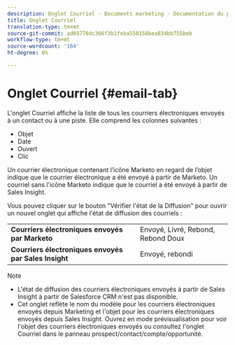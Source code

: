 ```yaml
---
description: Onglet Courriel - Documents marketing - Documentation du produit
title: Onglet Courriel
translation-type: tm+mt
source-git-commit: ad69776dc366f3b1feba550158bea834bb755beb
workflow-type: tm+mt
source-wordcount: '164'
ht-degree: 0%

---
```



# Onglet Courriel {#email-tab}

L&#39;onglet Courriel affiche la liste de tous les courriers électroniques envoyés à un contact ou à une piste. Elle comprend les colonnes suivantes :

* Objet
* Date
* Ouvert
* Clic

Un courrier électronique contenant l’icône Marketo en regard de l’objet indique que le courrier électronique a été envoyé à partir de Marketo. Un courriel sans l&#39;icône Marketo indique que le courriel a été envoyé à partir de Sales Insight.

Vous pouvez cliquer sur le bouton &quot;Vérifier l&#39;état de la Diffusion&quot; pour ouvrir un nouvel onglet qui affiche l&#39;état de diffusion des courriels :

<table> 
 <tbody>
  <tr>
   <td><strong>Courriers électroniques envoyés par Marketo</strong></td>
   <td>Envoyé, Livré, Rebond, Rebond Doux</td>
  </tr>
  <tr>
   <td><strong>Courriers électroniques envoyés par Sales Insight</strong></td>
   <td>Envoyé, rebondi</td>
  </tr>
 </tbody>
</table>

>[!NOTE]
>
>* L&#39;état de diffusion des courriers électroniques envoyés à partir de Sales Insight à partir de Salesforce CRM n&#39;est pas disponible.
>* Cet onglet reflète le nom du modèle pour les courriers électroniques envoyés depuis Marketing et l&#39;objet pour les courriers électroniques envoyés depuis Sales Insight. Ouvrez en mode prévisualisation pour voir l&#39;objet des courriers électroniques envoyés ou consultez l&#39;onglet Courriel dans le panneau prospect/contact/compte/opportunité.

